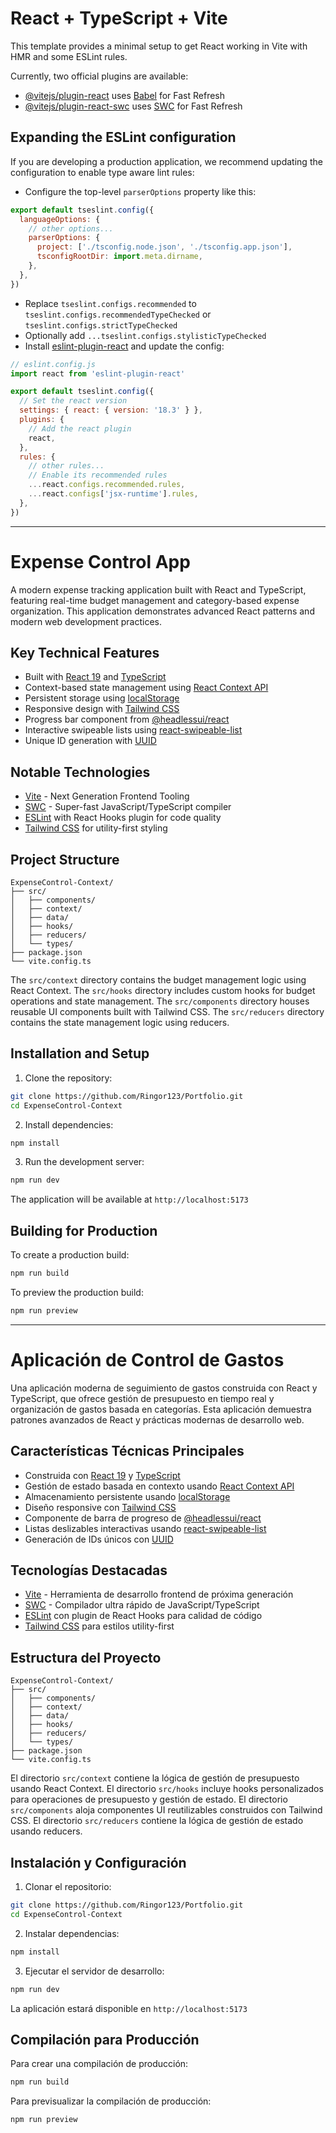 # React + TypeScript + Vite

This template provides a minimal setup to get React working in Vite with HMR and some ESLint rules.

Currently, two official plugins are available:

- [@vitejs/plugin-react](https://github.com/vitejs/vite-plugin-react/blob/main/packages/plugin-react/README.md) uses [Babel](https://babeljs.io/) for Fast Refresh
- [@vitejs/plugin-react-swc](https://github.com/vitejs/vite-plugin-react-swc) uses [SWC](https://swc.rs/) for Fast Refresh

## Expanding the ESLint configuration

If you are developing a production application, we recommend updating the configuration to enable type aware lint rules:

- Configure the top-level `parserOptions` property like this:

```js
export default tseslint.config({
  languageOptions: {
    // other options...
    parserOptions: {
      project: ['./tsconfig.node.json', './tsconfig.app.json'],
      tsconfigRootDir: import.meta.dirname,
    },
  },
})
```

- Replace `tseslint.configs.recommended` to `tseslint.configs.recommendedTypeChecked` or `tseslint.configs.strictTypeChecked`
- Optionally add `...tseslint.configs.stylisticTypeChecked`
- Install [eslint-plugin-react](https://github.com/jsx-eslint/eslint-plugin-react) and update the config:

```js
// eslint.config.js
import react from 'eslint-plugin-react'

export default tseslint.config({
  // Set the react version
  settings: { react: { version: '18.3' } },
  plugins: {
    // Add the react plugin
    react,
  },
  rules: {
    // other rules...
    // Enable its recommended rules
    ...react.configs.recommended.rules,
    ...react.configs['jsx-runtime'].rules,
  },
})
```

---

# Expense Control App

A modern expense tracking application built with React and TypeScript, featuring real-time budget management and category-based expense organization. This application demonstrates advanced React patterns and modern web development practices.

## Key Technical Features

- Built with [React 19](https://react.dev/) and [TypeScript](https://www.typescriptlang.org/)
- Context-based state management using [React Context API](https://developer.mozilla.org/en-US/docs/Learn/Tools_and_testing/Client-side_JavaScript_frameworks/React_context)
- Persistent storage using [localStorage](https://developer.mozilla.org/en-US/docs/Web/API/Window/localStorage)
- Responsive design with [Tailwind CSS](https://tailwindcss.com/)
- Progress bar component from [@headlessui/react](https://headlessui.com/)
- Interactive swipeable lists using [react-swipeable-list](https://github.com/sandstreamdev/react-swipeable-list)
- Unique ID generation with [UUID](https://github.com/uuidjs/uuid)

## Notable Technologies

- [Vite](https://vitejs.dev/) - Next Generation Frontend Tooling
- [SWC](https://swc.rs/) - Super-fast JavaScript/TypeScript compiler
- [ESLint](https://eslint.org/) with React Hooks plugin for code quality
- [Tailwind CSS](https://tailwindcss.com/) for utility-first styling

## Project Structure

```
ExpenseControl-Context/
├── src/
│   ├── components/
│   ├── context/
│   ├── data/
│   ├── hooks/
│   ├── reducers/
│   └── types/
├── package.json
└── vite.config.ts
```

The `src/context` directory contains the budget management logic using React Context.
The `src/hooks` directory includes custom hooks for budget operations and state management.
The `src/components` directory houses reusable UI components built with Tailwind CSS.
The `src/reducers` directory contains the state management logic using reducers.

## Installation and Setup

1. Clone the repository:
```bash
git clone https://github.com/Ringor123/Portfolio.git
cd ExpenseControl-Context
```

2. Install dependencies:
```bash
npm install
```

3. Run the development server:
```bash
npm run dev
```

The application will be available at `http://localhost:5173`

## Building for Production

To create a production build:
```bash
npm run build
```

To preview the production build:
```bash
npm run preview
```

---

# Aplicación de Control de Gastos

Una aplicación moderna de seguimiento de gastos construida con React y TypeScript, que ofrece gestión de presupuesto en tiempo real y organización de gastos basada en categorías. Esta aplicación demuestra patrones avanzados de React y prácticas modernas de desarrollo web.

## Características Técnicas Principales

- Construida con [React 19](https://react.dev/) y [TypeScript](https://www.typescriptlang.org/)
- Gestión de estado basada en contexto usando [React Context API](https://developer.mozilla.org/en-US/docs/Learn/Tools_and_testing/Client-side_JavaScript_frameworks/React_context)
- Almacenamiento persistente usando [localStorage](https://developer.mozilla.org/en-US/docs/Web/API/Window/localStorage)
- Diseño responsive con [Tailwind CSS](https://tailwindcss.com/)
- Componente de barra de progreso de [@headlessui/react](https://headlessui.com/)
- Listas deslizables interactivas usando [react-swipeable-list](https://github.com/sandstreamdev/react-swipeable-list)
- Generación de IDs únicos con [UUID](https://github.com/uuidjs/uuid)

## Tecnologías Destacadas

- [Vite](https://vitejs.dev/) - Herramienta de desarrollo frontend de próxima generación
- [SWC](https://swc.rs/) - Compilador ultra rápido de JavaScript/TypeScript
- [ESLint](https://eslint.org/) con plugin de React Hooks para calidad de código
- [Tailwind CSS](https://tailwindcss.com/) para estilos utility-first

## Estructura del Proyecto

```
ExpenseControl-Context/
├── src/
│   ├── components/
│   ├── context/
│   ├── data/
│   ├── hooks/
│   ├── reducers/
│   └── types/
├── package.json
└── vite.config.ts
```

El directorio `src/context` contiene la lógica de gestión de presupuesto usando React Context.
El directorio `src/hooks` incluye hooks personalizados para operaciones de presupuesto y gestión de estado.
El directorio `src/components` aloja componentes UI reutilizables construidos con Tailwind CSS.
El directorio `src/reducers` contiene la lógica de gestión de estado usando reducers.

## Instalación y Configuración

1. Clonar el repositorio:
```bash
git clone https://github.com/Ringor123/Portfolio.git
cd ExpenseControl-Context
```

2. Instalar dependencias:
```bash
npm install
```

3. Ejecutar el servidor de desarrollo:
```bash
npm run dev
```

La aplicación estará disponible en `http://localhost:5173`

## Compilación para Producción

Para crear una compilación de producción:
```bash
npm run build
```

Para previsualizar la compilación de producción:
```bash
npm run preview
```
